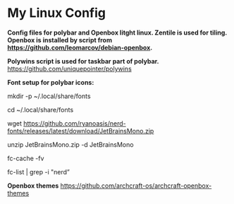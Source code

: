# My Linux Config
**Config files for polybar and Openbox litght linux. Zentile is used for tiling. 
Openbox is installed by script from https://github.com/leomarcov/debian-openbox.**

**Polywins script is used for taskbar part of polybar.** https://github.com/uniquepointer/polywins

**Font setup for polybar icons:**

mkdir -p ~/.local/share/fonts

cd ~/.local/share/fonts

wget https://github.com/ryanoasis/nerd-fonts/releases/latest/download/JetBrainsMono.zip

unzip JetBrainsMono.zip -d JetBrainsMono

fc-cache -fv

fc-list | grep -i "nerd”


**Openbox themes**
https://github.com/archcraft-os/archcraft-openbox-themes
